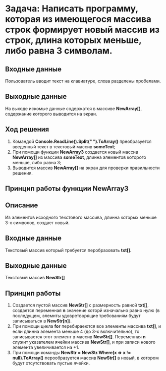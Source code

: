 # Задача: Написать программу, которая из имеющегося массива строк формирует новый массив из строк, длина которых меньше, либо равна 3 символам. 

## Входные данные

Пользователь вводит текст на клавиатуре, слова разделены пробелами.
## Выходные данные
На выходе искомые данные содержатся в массиве **NewArray[]**, содержание которого выводится на экран.

## Ход решения
1) Командой **Console.ReadLine().Split(" ").ToArray()** преобразуется введенный текст в текстовый массив **someText**;
2) При помощи функции **NewArray3** создается новый массив  **NewArray[]** из массива **someText**, длинна элементов которого меньше, либо равна 3;
3) Выводится массив **NewArray[]** на экран для проверки правильности решения.
## Принцип работы функции **NewArray3**
## Описание
Из элементов исходного текстового массива, длинна которых меньше 3-х символов, создает новый.
## Входные данные
Текстовый массив который требуется перобразовать **txt[]**.
## Выходные данные
Текстовый массив **NewStr[]**
## Принцип работы
1) Создается пустой массив **NewStr[]** с размерность равной **txt[]**, создается переменная **n** значение которй изначально равно нулю (в последущем, элемнты удовретворящие требованиям будут записываться в **NewStr[n]**).
2) При помощи цикла **for** перебираеются все элементы массива **txt[]**, и если длинна элемента меньше 4 (до 3-х включительно), то записывается этот элемент в массив **NewStr[]**. 
Переменная **n** служит указателем ячейки массива **NewStr[]**, и при записи нового элемента увеличивается на +1.
3) При помощи команды **NewStr = NewStr.Where(x => x != null).ToArray()** перообразуется массив **NewStr[]** в новый, в котором будут отсутствовать пустые ячейки.

